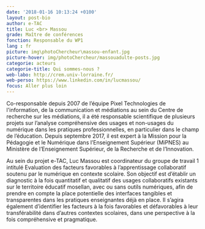 ```yaml
---
date: '2018-01-16 10:13:24 +0100'
layout: post-bio
author: e-TAC
title: Luc <br> Massou
grade: Maître de conférences
fonction: Responsable du WP1
lang : fr
picture: img\photoChercheur\massou-enfant.jpg
picture-hover: img/photoChercheur/massouadulte-posts.jpg
categorie: acteurs
categorie-title: Qui sommes-nous ?
web-labo: http://crem.univ-lorraine.fr/
web-perso: https://www.linkedin.com/in/lucmassou/
focus: Aller plus loin
---
```



Co-responsable depuis 2007 de l’équipe Pixel Technologies de l'information, de la communication et médiations au sein du Centre de recherche sur les médiations, il a été responsable scientifique de plusieurs projets sur l’analyse compréhensive des usages et non-usages du numérique dans les pratiques professionnelles, en particulier dans le champ de l’éducation. Depuis septembre 2017, il est expert à la Mission pour la Pédagogie et le Numérique dans l’Enseignement Supérieur (MiPNES) au Ministère de l’Enseignement Supérieur, de la Recherche et de l’Innovation.  

Au sein du projet e-TAC, Luc Massou est coordinateur du groupe de travail 1 intitulé Evaluation des facteurs favorables à l’apprentissage collaboratif soutenu par le numérique en contexte scolaire. Son objectif est d’établir un diagnostic à la fois quantitatif et qualitatif des usages collaboratifs existants sur le territoire éducatif mosellan, avec ou sans outils numériques, afin de prendre en compte la place potentielle des interfaces tangibles et transparentes dans les pratiques enseignantes déjà en place. Il s’agira également d’identifier les facteurs à la fois favorables et défavorables à leur transférabilité dans d’autres contextes scolaires, dans une perspective à la fois compréhensive et pragmatique.  


